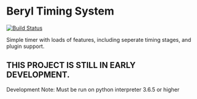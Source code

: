 # Beryl Timing System
[![Build Status](https://travis-ci.com/zPaw/beryl-timing-system.svg?branch=master)](https://travis-ci.com/zPaw/beryl-timing-system)

Simple timer with loads of features, including seperate timing stages, and plugin support.

## THIS PROJECT IS STILL IN EARLY DEVELOPMENT.

Development Note: Must be run on python interpreter 3.6.5 or higher
